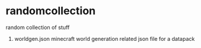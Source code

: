# randomcollection
random collection of stuff


1. worldgen.json minecraft world generation related json file for a datapack
